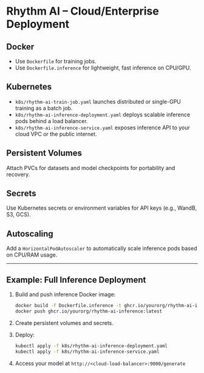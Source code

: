 # Rhythm AI – Cloud/Enterprise Deployment

## Docker

- Use `Dockerfile` for training jobs.
- Use `Dockerfile.inference` for lightweight, fast inference on CPU/GPU.

## Kubernetes

- `k8s/rhythm-ai-train-job.yaml` launches distributed or single-GPU training as a batch job.
- `k8s/rhythm-ai-inference-deployment.yaml` deploys scalable inference pods behind a load balancer.
- `k8s/rhythm-ai-inference-service.yaml` exposes inference API to your cloud VPC or the public internet.

## Persistent Volumes

Attach PVCs for datasets and model checkpoints for portability and recovery.

## Secrets

Use Kubernetes secrets or environment variables for API keys (e.g., WandB, S3, GCS).

## Autoscaling

Add a `HorizontalPodAutoscaler` to automatically scale inference pods based on CPU/RAM usage.

---

## Example: Full Inference Deployment

1. Build and push inference Docker image:
   ```bash
   docker build -f Dockerfile.inference -t ghcr.io/yourorg/rhythm-ai-inference:latest .
   docker push ghcr.io/yourorg/rhythm-ai-inference:latest
   ```

2. Create persistent volumes and secrets.

3. Deploy:
   ```bash
   kubectl apply -f k8s/rhythm-ai-inference-deployment.yaml
   kubectl apply -f k8s/rhythm-ai-inference-service.yaml
   ```

4. Access your model at `http://<cloud-load-balancer>:9000/generate`